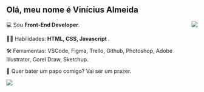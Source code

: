 

## Olá, meu nome é Vinícius Almeida

<img align='right' src="https://github-readme-stats.vercel.app/api?username=Viniciusgalmeida&show_icons=true&title_color=783c00&text_color=af552e&icon_color=783c00&bg_color=f8efd4&cache_seconds=2300">

<p align="left">
 💻 Sou <strong>Front-End Developer</strong>.
</p>  
  
<p align="left">
🦸‍♂️ Habilidades: <strong> HTML, CSS, Javascript </strong>.
</p>
<p align="left">  
🛠 Ferramentas: VSCode, Figma, Trello, Github, Photoshop, Adobe Illustrator, Corel Draw, Sketchup.
</p>
<p align="left">
📡 Quer bater um papo comigo? Vai ser um prazer.
</p> 

<a href="https://www.linkedin.com/feed/" alt="Linkedin">
  <img src="https://img.shields.io/badge/-Linkedin-0e76a8?style=flat-square&logo=Linkedin&logoColor=white&link=https://www.linkedin.com/in/vin%C3%ADcius-almeida-86b224214/" /></a>
